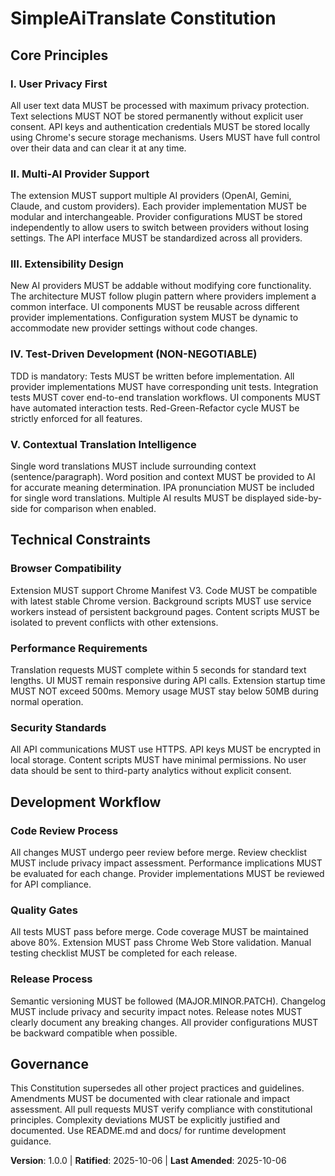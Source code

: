 <!--
Sync Impact Report:
- Version change: null → 1.0.0
- List of modified principles: N/A (initial creation)
- Added sections: Core Principles, Technical Constraints, Development Workflow, Governance
- Removed sections: N/A
- Templates requiring updates:
  ✅ plan-template.md (Constitution Check section)
  ✅ spec-template.md (mandatory sections)
  ✅ tasks-template.md (task categorization)
- Follow-up TODOs: None
-->

# SimpleAiTranslate Constitution

## Core Principles

### I. User Privacy First
All user text data MUST be processed with maximum privacy protection. Text selections MUST NOT be stored permanently without explicit user consent. API keys and authentication credentials MUST be stored locally using Chrome's secure storage mechanisms. Users MUST have full control over their data and can clear it at any time.

### II. Multi-AI Provider Support
The extension MUST support multiple AI providers (OpenAI, Gemini, Claude, and custom providers). Each provider implementation MUST be modular and interchangeable. Provider configurations MUST be stored independently to allow users to switch between providers without losing settings. The API interface MUST be standardized across all providers.

### III. Extensibility Design
New AI providers MUST be addable without modifying core functionality. The architecture MUST follow plugin pattern where providers implement a common interface. UI components MUST be reusable across different provider implementations. Configuration system MUST be dynamic to accommodate new provider settings without code changes.

### IV. Test-Driven Development (NON-NEGOTIABLE)
TDD is mandatory: Tests MUST be written before implementation. All provider implementations MUST have corresponding unit tests. Integration tests MUST cover end-to-end translation workflows. UI components MUST have automated interaction tests. Red-Green-Refactor cycle MUST be strictly enforced for all features.

### V. Contextual Translation Intelligence
Single word translations MUST include surrounding context (sentence/paragraph). Word position and context MUST be provided to AI for accurate meaning determination. IPA pronunciation MUST be included for single word translations. Multiple AI results MUST be displayed side-by-side for comparison when enabled.

## Technical Constraints

### Browser Compatibility
Extension MUST support Chrome Manifest V3. Code MUST be compatible with latest stable Chrome version. Background scripts MUST use service workers instead of persistent background pages. Content scripts MUST be isolated to prevent conflicts with other extensions.

### Performance Requirements
Translation requests MUST complete within 5 seconds for standard text lengths. UI MUST remain responsive during API calls. Extension startup time MUST NOT exceed 500ms. Memory usage MUST stay below 50MB during normal operation.

### Security Standards
All API communications MUST use HTTPS. API keys MUST be encrypted in local storage. Content scripts MUST have minimal permissions. No user data should be sent to third-party analytics without explicit consent.

## Development Workflow

### Code Review Process
All changes MUST undergo peer review before merge. Review checklist MUST include privacy impact assessment. Performance implications MUST be evaluated for each change. Provider implementations MUST be reviewed for API compliance.

### Quality Gates
All tests MUST pass before merge. Code coverage MUST be maintained above 80%. Extension MUST pass Chrome Web Store validation. Manual testing checklist MUST be completed for each release.

### Release Process
Semantic versioning MUST be followed (MAJOR.MINOR.PATCH). Changelog MUST include privacy and security impact notes. Release notes MUST clearly document any breaking changes. All provider configurations MUST be backward compatible when possible.

## Governance

This Constitution supersedes all other project practices and guidelines. Amendments MUST be documented with clear rationale and impact assessment. All pull requests MUST verify compliance with constitutional principles. Complexity deviations MUST be explicitly justified and documented. Use README.md and docs/ for runtime development guidance.

**Version**: 1.0.0 | **Ratified**: 2025-10-06 | **Last Amended**: 2025-10-06